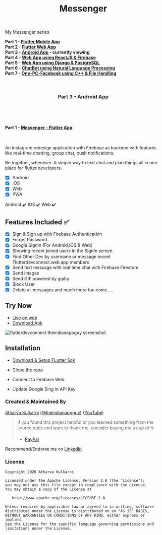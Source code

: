 # <div align="center">Messenger</div>
&nbsp; 
&nbsp;
&nbsp; 
&nbsp; 
&nbsp; 
&nbsp;

   
My Messenger series   

<B>Part 1 - [Flutter Mobile App]()    <BR>
   Part 2 - [Flutter Web App]()     <BR>
   Part 3 - [Android App]()  - currently viewing    <BR>
   Part 4 - [Web App using ReactJS & Firebase]()    <BR>
   Part 5 - [Web App using Django & PostgreSQL]()   <BR>
   Part 6 - [ChatBot using Natural Language Processing]()     <BR>
   Part 7 - [One-PC-Facebook  using C++ & File Handling]()  <BR><BR><BR>
   <H3> <div align="center">Part 3 - Android App</div>       </H3>   <BR><BR><BR>
</B>


<B>Part 1 - [Messenger - Flutter App]()        <BR><BR><BR>
      
</B>
  
  

An Instagram redesign application with Firebase as backend with features like real-time chatting, group chat, push notifications.



Be together, whenever. A simple way to text chat and plan things all in one place for flutter developers.


- [x] Android
- [x] IOS
- [x] Web
- [x] PWA

Android ✔️ IOS ✔️ Web ✔️
## Features Included ✅
- [x] Sign & Sign up with Firebase Authentication
- [x] Forget Password
- [x] Google SignIn (For Android,IOS & Web)
- [x] Showing recent joined users in the SignIn screen
- [x] Find Other Dev by username or message recent Flutterdevconnect.web.app members
- [x] Send text message with real time chat with Firebase Firestore
- [x] Send images
- [x] Send GIF powered by giphy
- [x] Block User
- [x] Delete all messages
and much more too come.....

## Try Now

* [Live on web](https://flutterdevconnect.web.app/)
* [Download Apk](https://drive.google.com/file/d/1UZiSSbmd0tCDWAGPx2q3InR-y9IP7nXZ/view?usp=sharing)

![flutterdevconnect theindianappguy screenshot](https://user-images.githubusercontent.com/55942632/80811635-eab83800-8be3-11ea-8c2e-53fef50ae7ad.png)

## Installation

* [Download & Setup FLutter Sdk](https://flutter.dev/docs/get-started/install)

* [Clone the repo](https://help.github.com/en/github/creating-cloning-and-archiving-repositories/cloning-a-repository)

* Connect to Firebase Web

* Update Google Sing In API Key

### Created & Maintained By

[Atharva Kulkarni](https://github.com/KulkarniAtharva) ([@theindianappguy](https://twitter.com/Theindianappguy)) ([YouTube](https://www.youtube.com/c/SanskarTiwari))

> If you found this project helpful or you learned something from the source code and want to thank me, consider buying me a cup of :coffee:
>
> - [PayPal](https://paypal.me/iamsanskartiwari)

Recommend/Endorse me on [LinkedIn](https://www.linkedin.com/in/lamsanskar/)

### License

    Copyright 2020 Atharva Kulkarni

    Licensed under the Apache License, Version 2.0 (the "License");
    you may not use this file except in compliance with the License.
    You may obtain a copy of the License at

       http://www.apache.org/licenses/LICENSE-2.0

    Unless required by applicable law or agreed to in writing, software
    distributed under the License is distributed on an "AS IS" BASIS,
    WITHOUT WARRANTIES OR CONDITIONS OF ANY KIND, either express or implied.
    See the License for the specific language governing permissions and
    limitations under the License.
